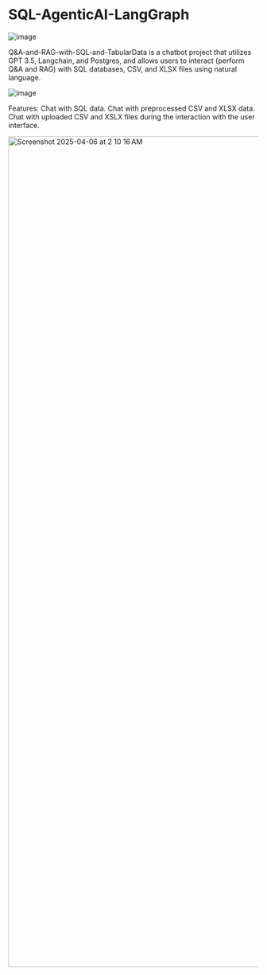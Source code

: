 # SQL-AgenticAI-LangGraph
![image](https://github.com/user-attachments/assets/15ffe9e1-4ecb-4b05-9dee-eac04cfcc993)

Q&A-and-RAG-with-SQL-and-TabularData is a chatbot project that utilizes GPT 3.5, Langchain, and Postgres, and allows users to interact (perform Q&A and RAG) with SQL databases, CSV, and XLSX files using natural language.

![image](https://github.com/user-attachments/assets/2bb8901b-c3a1-46bf-9f21-c52696058e15)

Features:
Chat with SQL data.
Chat with preprocessed CSV and XLSX data.
Chat with uploaded CSV and XSLX files during the interaction with the user interface.

<img width="1670" alt="Screenshot 2025-04-06 at 2 10 16 AM" src="https://github.com/user-attachments/assets/ad67e31b-1721-4350-a5f9-6ad2109b1204" />
